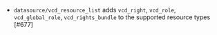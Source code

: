* `datasource/vcd_resource_list` adds `vcd_right`, `vcd_role`, `vcd_global_role`, `vcd_rights_bundle` to the supported resource types [#677]
